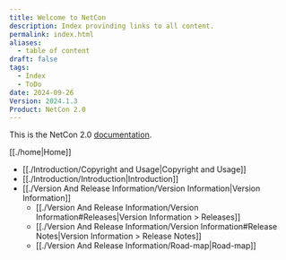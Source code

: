```yaml
---
title: Welcome to NetCon
description: Index provinding links to all content.
permalink: index.html
aliases:
  - table of content
draft: false
tags:
  - Index
  - ToDo
date: 2024-09-26
Version: 2024.1.3
Product: NetCon 2.0
---
```

This is the NetCon 2.0 [documentation](https://kenkor.github.io/NetCon/Home).

[[./home|Home]]

* [[./Introduction/Copyright and Usage|Copyright and Usage]]
* [[./Introduction/Introduction|Introduction]]
* [[./Version And Release Information/Version Information|Version Information]]
  * [[./Version And Release Information/Version Information#Releases|Version Information > Releases]]
  * [[./Version And Release Information/Version Information#Release Notes|Version Information > Release Notes]]
  * [[./Version And Release Information/Road-map|Road-map]]
